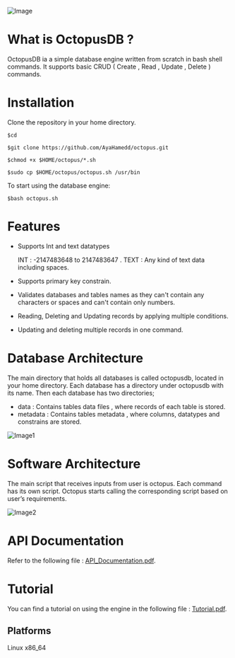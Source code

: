 ![Image](https://github.com/AyaHamedd/OctopusDB/blob/main/images/octopusdb.jpeg)

# What is OctopusDB ?

OctopusDB ia a simple database engine written from scratch in bash shell commands. It supports basic CRUD ( Create , Read , Update , Delete ) commands.



# Installation
Clone the repository in your home directory.

`$cd`

`$git clone https://github.com/AyaHamedd/octopus.git`

`$chmod +x $HOME/octopus/*.sh`

`$sudo cp $HOME/octopus/octopus.sh /usr/bin`


To start using the database engine:

`$bash octopus.sh`



# Features
- Supports Int and text datatypes

    INT : -2147483648 to 2147483647
.
    TEXT : Any kind of text data including spaces.

- Supports primary key constrain.
- Validates databases and tables names as they can't contain any characters or spaces and can't contain only numbers. 
- Reading, Deleting and Updating records by applying multiple conditions.
- Updating and deleting multiple records in one command.



# Database Architecture
The main directory that holds all databases is called octopusdb, located in your home directory. Each database has a directory under  octopusdb with its name. Then each database has two directories;
- data : Contains tables data files , where records of each table is stored.
- metadata : Contains tables metadata , where columns, datatypes and constrains are stored.

![Image1](https://github.com/AyaHamedd/OctopusDB/blob/main/images/dbArchitectue.png)



# Software Architecture
The main script that receives inputs from user is octopus. Each command has its own script. Octopus starts calling the corresponding script based on user’s requirements.

![Image2](https://github.com/AyaHamedd/OctopusDB/blob/main/images/swArchitecture.png)



# API Documentation

Refer to the following file : 
[API_Documentation.pdf](https://github.com/AyaHamedd/octopus/blob/main/OctopuDB%20-%20API%20Documentation.pdf).



# Tutorial

You can find a tutorial on using the engine in the following file : 
[Tutorial.pdf](https://github.com/AyaHamedd/octopus/blob/main/OctopusDBTutorial.pdf).


## Platforms
Linux x86_64



